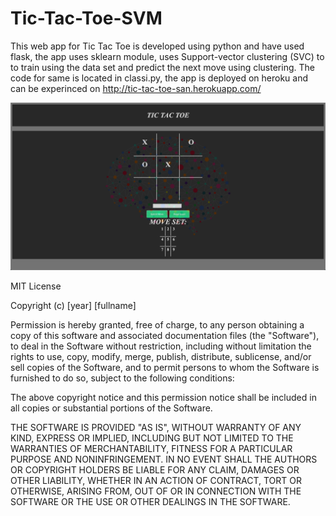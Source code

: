 # Tic-Tac-Toe-SVM

This web app for Tic Tac Toe is developed using python and have used flask, the app uses sklearn module, uses Support-vector clustering (SVC)
to to train using the data set and predict the next move using clustering. The code for same is located in classi.py, the app is deployed on heroku and can be experinced on http://tic-tac-toe-san.herokuapp.com/

![alert text](https://github.com/SanalLisboa/Tic-Tac-Toe-SVM/blob/master/Screenshot%202019-06-03%20at%2012.47.26%20PM.png)







MIT License

Copyright (c) [year] [fullname]

Permission is hereby granted, free of charge, to any person obtaining a copy
of this software and associated documentation files (the "Software"), to deal
in the Software without restriction, including without limitation the rights
to use, copy, modify, merge, publish, distribute, sublicense, and/or sell
copies of the Software, and to permit persons to whom the Software is
furnished to do so, subject to the following conditions:

The above copyright notice and this permission notice shall be included in all
copies or substantial portions of the Software.

THE SOFTWARE IS PROVIDED "AS IS", WITHOUT WARRANTY OF ANY KIND, EXPRESS OR
IMPLIED, INCLUDING BUT NOT LIMITED TO THE WARRANTIES OF MERCHANTABILITY,
FITNESS FOR A PARTICULAR PURPOSE AND NONINFRINGEMENT. IN NO EVENT SHALL THE
AUTHORS OR COPYRIGHT HOLDERS BE LIABLE FOR ANY CLAIM, DAMAGES OR OTHER
LIABILITY, WHETHER IN AN ACTION OF CONTRACT, TORT OR OTHERWISE, ARISING FROM,
OUT OF OR IN CONNECTION WITH THE SOFTWARE OR THE USE OR OTHER DEALINGS IN THE
SOFTWARE.
